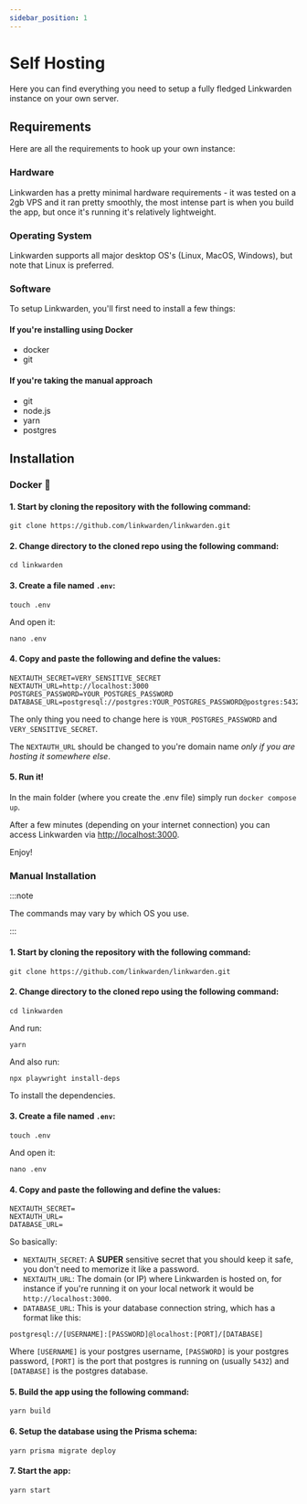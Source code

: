 ```yaml
---
sidebar_position: 1
---
```


# Self Hosting

Here you can find everything you need to setup a fully fledged Linkwarden instance on your own server.

## Requirements

Here are all the requirements to hook up your own instance:

### Hardware

Linkwarden has a pretty minimal hardware requirements - it was tested on a 2gb VPS and it ran pretty smoothly, the most intense part is when you build the app, but once it's running it's relatively lightweight.

### Operating System

Linkwarden supports all major desktop OS's (Linux, MacOS, Windows), but note that Linux is preferred.

### Software

To setup Linkwarden, you'll first need to install a few things:

#### If you're installing using Docker

- docker
- git

#### If you're taking the manual approach

- git
- node.js
- yarn
- postgres

## Installation

### Docker 🐋

#### 1. Start by cloning the repository with the following command:

```
git clone https://github.com/linkwarden/linkwarden.git
```

#### 2. Change directory to the cloned repo using the following command:

```
cd linkwarden
```

#### 3. Create a file named `.env`:

```
touch .env
```

And open it:

```
nano .env
```

#### 4. Copy and paste the following and define the values:

```
NEXTAUTH_SECRET=VERY_SENSITIVE_SECRET
NEXTAUTH_URL=http://localhost:3000
POSTGRES_PASSWORD=YOUR_POSTGRES_PASSWORD
DATABASE_URL=postgresql://postgres:YOUR_POSTGRES_PASSWORD@postgres:5432/postgres
```

The only thing you need to change here is `YOUR_POSTGRES_PASSWORD` and `VERY_SENSITIVE_SECRET`.

The `NEXTAUTH_URL` should be changed to you're domain name _only if you are hosting it somewhere else_.

#### 5. Run it!

In the main folder (where you create the .env file) simply run `docker compose up`.

After a few minutes (depending on your internet connection) you can access Linkwarden via [http://localhost:3000](http://localhost:3000).

Enjoy!

### Manual Installation

:::note

The commands may vary by which OS you use.

:::

#### 1. Start by cloning the repository with the following command:

```
git clone https://github.com/linkwarden/linkwarden.git
```

#### 2. Change directory to the cloned repo using the following command:

```
cd linkwarden
```

And run:

```
yarn
```

And also run:

```
npx playwright install-deps
```

To install the dependencies.

#### 3. Create a file named `.env`:

```
touch .env
```

And open it:

```
nano .env
```

#### 4. Copy and paste the following and define the values:

```
NEXTAUTH_SECRET=
NEXTAUTH_URL=
DATABASE_URL=
```

So basically:

- `NEXTAUTH_SECRET`: A **SUPER** sensitive secret that you should keep it safe, you don't need to memorize it like a password.
- `NEXTAUTH_URL`: The domain (or IP) where Linkwarden is hosted on, for instance if you're running it on your local network it would be `http://localhost:3000`.
- `DATABASE_URL`: This is your database connection string, which has a format like this:

```
postgresql://[USERNAME]:[PASSWORD]@localhost:[PORT]/[DATABASE]
```

Where `[USERNAME]` is your postgres username, `[PASSWORD]` is your postgres password, `[PORT]` is the port that postgres is running on (usually `5432`) and `[DATABASE]` is the postgres database.

#### 5. Build the app using the following command:

```
yarn build
```

#### 6. Setup the database using the Prisma schema:

```
yarn prisma migrate deploy
```

#### 7. Start the app:

```
yarn start
```
